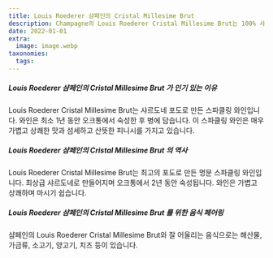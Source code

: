 ```yaml
---
title: Louis Roederer 샴페인의 Cristal Millesime Brut
description: Champagne의 Louis Roederer Cristal Millesime Brut는 100% 샤르도네로 만든 고급스럽고 맛있는 샴페인 병으로, 랙이 없는 새 오크통에서 2년 동안 숙성됩니다.
date: 2022-01-01
extra:
  image: image.webp
taxonomies:
  tags:
---
```


##### Louis Roederer 샴페인의 Cristal Millesime Brut 가 인기 있는 이유

Louis Roederer Cristal Millesime Brut는 샤르도네 포도로 만든 스파클링 와인입니다. 와인은 최소 1년 동안 오크통에서 숙성한 후 병에 담습니다. 이 스파클링 와인은 매우 가볍고 상쾌한 맛과 섬세하고 산뜻한 피니시를 가지고 있습니다.

##### Louis Roederer 샴페인의 Cristal Millesime Brut 의 역사

Louis Roederer Cristal Millesime Brut는 최고의 포도로 만든 명문 스파클링 와인입니다. 최상급 샤르도네로 만들어지며 오크통에서 2년 동안 숙성됩니다. 와인은 가볍고 상쾌하며 마시기 쉽습니다.

##### Louis Roederer 샴페인의 Cristal Millesime Brut 를 위한 음식 페어링

샴페인의 Louis Roederer Cristal Millesime Brut와 잘 어울리는 음식으로는 해산물, 가금류, 소고기, 양고기, 치즈 등이 있습니다.
